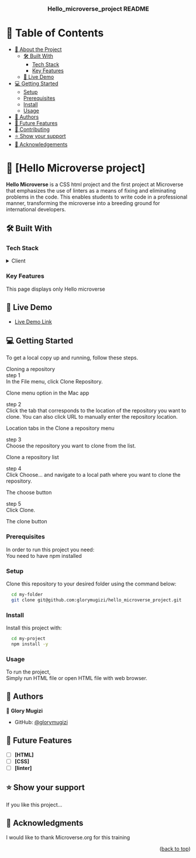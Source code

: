 <a name="readme-top"></a>

<div align="center">

  <h3><b>Hello_microverse_project README </b></h3>

</div>

# 📗 Table of Contents

- [📖 About the Project](#about-project)
  - [🛠 Built With](#built-with)
    - [Tech Stack](#tech-stack)
    - [Key Features](#key-features)
  - [🚀 Live Demo](#live-demo)
- [💻 Getting Started](#getting-started)
  - [Setup](#setup)
  - [Prerequisites](#prerequisites)
  - [Install](#install)
  - [Usage](#usage)
- [👥 Authors](#authors)
- [🔭 Future Features](#future-features)
- [🤝 Contributing](#contributing)
- [⭐️ Show your support](#support)
- [🙏 Acknowledgements](#acknowledgements)

<!-- PROJECT DESCRIPTION -->

# 📖 [Hello Microverse project] <a name="About html CSS and linters"></a>

**Hello Microverse** is a CSS html project and the first project at Microverse that emphasizes the use of linters as a means of fixing and eliminating problems in the code. This enables students to write code in a professional manner, transforming the microverse into a breeding ground for international developers.

## 🛠 Built With <a name="built-with"></a>

### Tech Stack <a name="tech-stack"></a>

<details>
  <summary>Client</summary>
  <ul>
    <li><a href="#">HTML</a></li>
    <li><a href="#">CSS</a></li>
  </ul>
</details>

### Key Features <a name="key-features"></a>

This page displays only Hello microverse

## 🚀 Live Demo <a name="live-demo"></a>

- [Live Demo Link](https://glorymugizi.github.io/hello_microverse_project/)

## 💻 Getting Started <a name="getting-started"></a>

To get a local copy up and running, follow these
steps.<br>

Cloning a repository<br>
step 1 <br>
In the File menu, click Clone Repository.

Clone menu option in the Mac app

step 2 <br>
Click the tab that corresponds to the location of the repository you want to clone. You can also click URL to manually enter the repository location.

Location tabs in the Clone a repository menu

step 3 <br>
Choose the repository you want to clone from the list.

Clone a repository list

step 4 <br>
Click Choose... and navigate to a local path where you want to clone the repository.

The choose button

step 5 <br>
Click Clone.

The clone button

### Prerequisites

In order to run this project you need:<br>
You need to have npm installed

### Setup

Clone this repository to your desired folder using the command below:<br>

```sh
  cd my-folder
  git clone git@github.com:glorymugizi/hello_microverse_project.git
```

### Install

Install this project with:<br>

```sh
  cd my-project
  npm install -y
```

### Usage

To run the project,<br>
Simply run HTML file or open HTML file with web browser.

## 👥 Authors <a name="authors"></a>

👤 **Glory Mugizi**

- GitHub: [@glorymugizi](https://github.com/glorymugizi)

## 🔭 Future Features <a name="future-features"></a>

- [ ] **[HTML]**
- [ ] **[CSS]**
- [ ] **[linter]**

## ⭐️ Show your support <a name="support"></a>

If you like this project...

## 🙏 Acknowledgments <a name="acknowledgements"></a>

I would like to thank Microverse.org for this training

<p align="right">(<a href="#readme-top">back to top</a>)</p>
